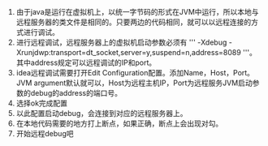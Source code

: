 1. 由于java是运行在虚拟机上，以统一字节码的形式在JVM中运行，所以本地与远程服务器的类文件是相同的。只要两边的代码相同，就可以以远程连接的方式进行调试。
2. 进行远程调试，远程服务器上的虚拟机启动参数必须有
''' -Xdebug  -Xrunjdwp:transport=dt_socket,server=y,suspend=n,address=8089 '''。
其中address规定可以远程调试的IP和port。
3. idea远程调试需要打开Edit Configuration配置。添加Name，Host，Port。JVM argument默认就可以，Host为远程主机IP，Port为远程服务JVM启动参数的debug的address的端口号。
4. 选择ok完成配置
5. 以此配置启动debug，会连接到对应的远程服务器上。
6. 在本地代码需要的地方打上断点，如果正确，断点上会出现对勾。
7. 开始远程debug吧